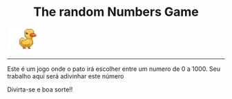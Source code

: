 <h1 align='center'>The random Numbers Game</h1>

<img src="./assets/duckyLogo.png" alt="The Ducky" width="84" height="56">

<hr>

<div style="display: inline_block">
    <p>Este é um jogo onde o pato irá escolher entre um numero de 0 a 1000. Seu trabalho aqui será adivinhar este número</p>
    <p>Divirta-se e boa sorte!!</p>
</div>
